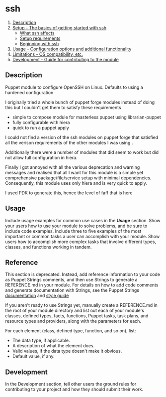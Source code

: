# ssh

1. [Description](#description)
2. [Setup - The basics of getting started with ssh](#setup)
    * [What ssh affects](#what-ssh-affects)
    * [Setup requirements](#setup-requirements)
    * [Beginning with ssh](#beginning-with-ssh)
3. [Usage - Configuration options and additional functionality](#usage)
4. [Limitations - OS compatibility, etc.](#limitations)
5. [Development - Guide for contributing to the module](#development)

## Description

Puppet module to configure OpenSSH on Linux.  Defaults to using a hardened configuration

I originally tried a whole bunch of puppet forge modules instead of
doing this but I couldn't get them to satisfy these requirements

- simple to compose module for masterless puppet using librarian-puppet
- fully configurable with hiera
- quick to run a puppet apply

I could not find a version of the ssh modules on puppet forge that
satisfied all the verison requirements of the other modules I was using
.

Additionally there were a number of modules that did seem to work but
did not allow full configuration in hiera.

Finally I got annoyed with all the various deprecation and warning messages
and realised that all I want for this module is a simple yet comprehensive
package/file/service setup with minimal dependencies.  Consequently, this
module uses only hiera and is very quick to apply.

I used PDK to generate this, hence the level of faff that is here


## Usage

Include usage examples for common use cases in the **Usage** section. Show your users how to use your module to solve problems, and be sure to include code examples. Include three to five examples of the most important or common tasks a user can accomplish with your module. Show users how to accomplish more complex tasks that involve different types, classes, and functions working in tandem.

## Reference

This section is deprecated. Instead, add reference information to your code as Puppet Strings comments, and then use Strings to generate a REFERENCE.md in your module. For details on how to add code comments and generate documentation with Strings, see the Puppet Strings [documentation](https://puppet.com/docs/puppet/latest/puppet_strings.html) and [style guide](https://puppet.com/docs/puppet/latest/puppet_strings_style.html)

If you aren't ready to use Strings yet, manually create a REFERENCE.md in the root of your module directory and list out each of your module's classes, defined types, facts, functions, Puppet tasks, task plans, and resource types and providers, along with the parameters for each.

For each element (class, defined type, function, and so on), list:

  * The data type, if applicable.
  * A description of what the element does.
  * Valid values, if the data type doesn't make it obvious.
  * Default value, if any.

## Development

In the Development section, tell other users the ground rules for contributing to your project and how they should submit their work.
